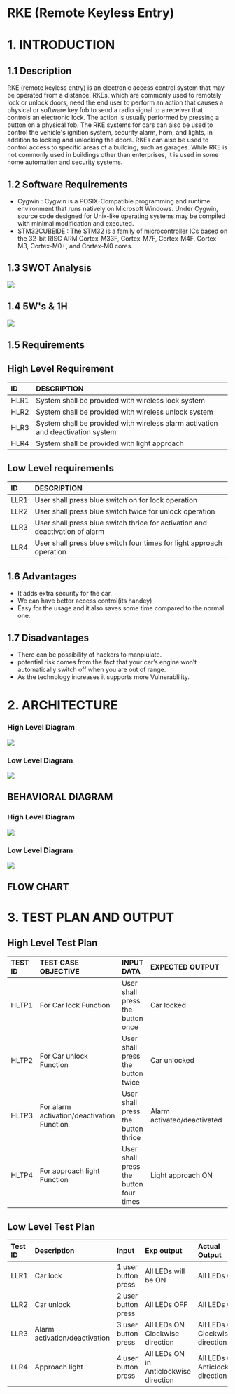 # RKE (Remote Keyless Entry)

# 1. INTRODUCTION 

## 1.1 Description 

RKE (remote keyless entry) is an electronic access control system that may be operated from a distance. RKEs, which are commonly used to remotely lock or unlock doors, need the end user to perform an action that causes a physical or software key fob to send a radio signal to a receiver that controls an electronic lock. The action is usually performed by pressing a button on a physical fob. The RKE systems for cars can also be used to control the vehicle's ignition system, security alarm, horn, and lights, in addition to locking and unlocking the doors. RKEs can also be used to control access to specific areas of a building, such as garages. While RKE is not commonly used in buildings other than enterprises, it is used in some home automation and security systems.


## 1.2 Software Requirements

 * Cygwin : Cygwin is a POSIX-Compatible programming and runtime environment that runs natively on Microsoft Windows.
             Under Cygwin, source code designed for Unix-like operating systems may be compiled with minimal modification and executed.
 * STM32CUBEIDE : The STM32 is a family of microcontroller ICs based on the 32-bit RISC ARM Cortex-M33F, Cortex-M7F, Cortex-M4F, Cortex-M3, Cortex-M0+, and Cortex-M0 cores.
 
 
## 1.3 SWOT Analysis
![](https://github.com/KeerthuMG/M3_Group40/blob/main/1_Remote%20Keyless%20Entry/6_ImagesAndVideos/1SW.jpg)


## 1.4 5W's & 1H
![](https://github.com/KeerthuMG/M3_Group40/blob/main/1_Remote%20Keyless%20Entry/6_ImagesAndVideos/5W.jpg)



## 1.5 Requirements
## High Level Requirement

|ID  |DESCRIPTION                          |
|:---|:------------------------------------|
|HLR1|System shall be provided with wireless lock system | 
|HLR2|System shall be provided with wireless unlock system | 
|HLR3|System shall be provided with wireless alarm activation and deactivation system |
|HLR4|System shall be provided with light approach |


## Low  Level requirements 
|ID  |DESCRIPTION                                                                                      | 
|:---|:------------------------------------------------------------------------------------------------|
|LLR1|User shall press blue switch on for lock operation|
|LLR2|User shall press blue switch twice for unlock operation|
|LLR3|User shall press blue switch thrice for activation and deactivation of alarm |
|LLR4|User shall press blue switch four times for light approach operation |


## 1.6 Advantages

* It adds extra security for the car.
* We can have better access control(its handey)
* Easy for the usage and it also saves some time compared to the normal one.
    
## 1.7 Disadvantages

* There can be possibility of hackers to manpiulate.
* potential risk comes from the fact that your car’s engine won’t automatically switch off when you are out of range.
* As the technology increases it supports more Vulnerablility.

# 2. ARCHITECTURE

### High Level Diagram
![](https://github.com/KeerthuMG/M3_Group40/blob/main/1_Remote%20Keyless%20Entry/2_Architecture/Behavioral%20Diagram/1.jpeg)


### Low Level Diagram
![](https://github.com/KeerthuMG/M3_Group40/blob/main/1_Remote%20Keyless%20Entry/2_Architecture/Behavioral%20Diagram/1.jpeg)


## BEHAVIORAL DIAGRAM 

### High Level Diagram
![](https://github.com/KeerthuMG/M3_Group40/blob/main/1_Remote%20Keyless%20Entry/2_Architecture/Structural%20Diagram/3.jpeg)

### Low Level Diagram
![](https://github.com/KeerthuMG/M3_Group40/blob/main/1_Remote%20Keyless%20Entry/2_Architecture/Structural%20Diagram/4.jpeg)


## FLOW CHART


# 3. TEST PLAN AND OUTPUT

## High Level Test Plan 

|TEST ID  |TEST CASE OBJECTIVE                       |    INPUT DATA                        |EXPECTED OUTPUT            |ACTUAL OUTPUT              |STATUS|
|:--------|:-----------------------------------------|:-------------------------------------|:--------------------------|:--------------------------|:-----|
|HLTP1    |For Car lock Function                     |User shall press the button once |Car locked            |Car locked              |PASS  |
|HLTP2    |For Car unlock Function                   |User shall press the button twice | Car unlocked          |Car unlocked          |PASS  |
|HLTP3     |For alarm activation/deactivation Function|User shall press the button thrice|Alarm activated/deactivated|Alarm activated/deactivated|PASS  |
|HLTP4     |For approach light Function               |User shall press the button four times|Light approach ON      |Light approach ON       |PASS  |


## Low Level Test Plan

|Test ID|	Description                 |Input	                         |Exp output                                                   |Actual Output                        |Status|
|:------|:----------------------------|:-------------------------------|:------------------------------------------------------------|:------------------------------------|:-----|
|LLR1	|Car lock  | 1 user button press |All LEDs will be ON  |All LEDs ON  |	PASS|
|LLR2  |Car unlock                   | 2 user button press  |All LEDs OFF|All LEDs OFF | PASS |
|LLR3	|Alarm activation/deactivation| 3 user button press|All LEDs ON Clockwise direction |All LEDs ON Clockwise direction |PASS|
|LLR4  |Approach light| 4 user button press|	All LEDs ON in Anticlockwise direction |All LEDs ON Anticlockwise direction | PASS |          

